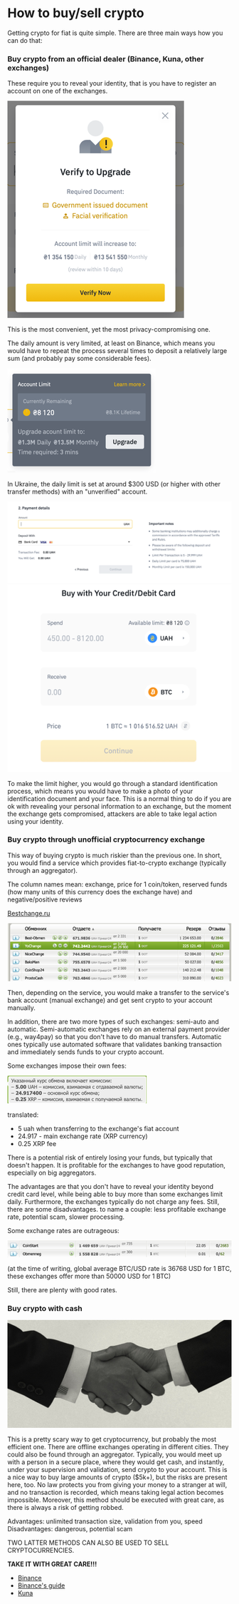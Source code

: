 # How to buy/sell crypto

Getting crypto for fiat is quite simple. There are three main ways how you can do that:

### Buy crypto from an official dealer (Binance, Kuna, other exchanges)

These require you to reveal your identity, that is you have to register an
account on one of the exchanges. 

![required documents](img_3.png)

This is the most convenient, yet the most
privacy-compromising one. 

The daily amount is very limited, at least on Binance,
which means you would have to repeat the process several times to deposit a
relatively large sum (and
probably pay some considerable fees). 

![upgrade suggestion](img_2.png)

In Ukraine, the daily limit is set at around
$300 USD (or higher with other transfer methods) with
an "unverified" account. 

![limits (deposit payment)](img.png)
![limits (credit card transfer)](img_1.png)

To make the limit higher, you would go through a standard
identification process, which means you would have to make a photo of your
identification document and your face. This is a normal thing to do if you
are ok with revealing your personal information to an exchange, but the moment the
exchange gets compromised, attackers are able to take legal action using
your identity.

### Buy crypto through unofficial cryptocurrency exchange

This way of buying crypto is much riskier than the previous one. In short,
you would find a service which provides fiat-to-crypto exchange (typically through
an aggregator). 

The column names mean: exchange, price for 1 coin/token, reserved funds (how many
units of this currency does the exchange have) and negative/positive reviews

  [Bestchange.ru](http://bestchange.ru)

 ![aggregator example](img_4.png)

Then, depending on the service, you would make a transfer to the
service's bank account (manual exchange) and get sent crypto to your account manually.

In addition, there are two more types of such exchanges: semi-auto and automatic.
Semi-automatic exchanges rely on an external payment provider (e.g., way4pay) so that
you don't have to do manual transfers. Automatic ones typically use automated software
that validates banking transaction and immediately sends funds to your crypto account.

Some exchanges impose their own fees:

![exchange fee](img_5.png)

translated:
- 5 uah when transferring to the exchange's fiat account
- 24.917 - main exchange rate (XRP currency)
- 0.25 XRP fee

There is a potential risk of entirely losing your funds, but typically that doesn't
happen. It is profitable for the exchanges to have good reputation, especially on
big aggregators.


The advantages are that you don't have to reveal your identity beyond
credit card level, while being able to buy more than some exchanges limit daily.
Furthermore, the exchanges typically do not charge any fees.
Still, there are some disadvantages. to name a couple: less profitable exchange rate,
potential scam, slower processing.

Some exchange rates are outrageous:

![awful exchange rate](img_6.png)

(at the time of writing, global average BTC/USD rate is 36768 USD for 1 BTC,
these exchanges offer more than 50000 USD for 1 BTC)

Still, there are plenty with good rates.

### Buy crypto with cash

![handshake](handshake-header-5004x2400-c-center.jpg)

This is a pretty scary way to get cryptocurrency, but probably the most efficient one.
There are offline exchanges operating in different cities. They could also be found
through an aggregator. Typically, you would meet up with a person in a secure place,
where they would get cash, and instantly, under your supervision and validation, send
crypto to your account. This is a nice way to buy large amounts of crypto ($5k+), but
the risks are present here, too. No law protects you from giving your money to a stranger
at will, and no transaction is recorded, which means taking legal action becomes impossible.
Moreover, this method should be executed with great care, as there is always a risk
of getting robbed.

Advantages: unlimited transaction size, validation from you, speed
Disadvantages: dangerous, potential scam

TWO LATTER METHODS CAN ALSO BE USED TO SELL CRYPTOCURRENCIES.

**TAKE IT WITH GREAT CARE!!!**

  * [Binance](http://binance.com)
  * [Binance's guide](https://www.binance.com/en/blog/318034612921425920/How-to-Buy-Bitcoin-A-Quick-Guide-from-Binance)
  * [Kuna](http://kuna.io)
